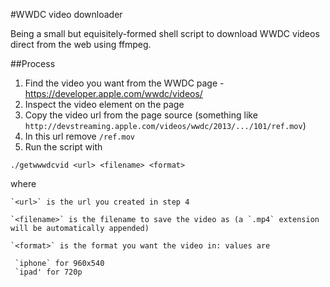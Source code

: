 #WWDC video downloader

Being a small but equisitely-formed shell script to download WWDC videos direct from the web using ffmpeg.

##Process

1. Find the video you want from the WWDC page - https://developer.apple.com/wwdc/videos/
2. Inspect the video element on the page
3. Copy the video url from the page source (something like `http://devstreaming.apple.com/videos/wwdc/2013/.../101/ref.mov`)
4. In this url remove `/ref.mov`
5. Run the script with

  `./getwwwdcvid <url> <filename> <format>`

  where

    `<url>` is the url you created in step 4

    `<filename>` is the filename to save the video as (a `.mp4` extension will be automatically appended)

    `<format>` is the format you want the video in: values are

     `iphone` for 960x540
     `ipad' for 720p